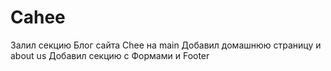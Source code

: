 # Cahee
Залил секцию Блог сайта Chee на main
Добавил домашнюю страницу и about us
Добавил секцию с Формами и Footer
